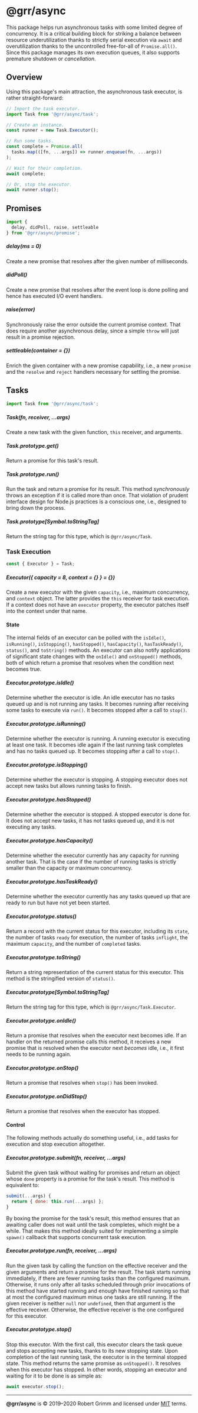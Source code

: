 # @grr/async

This package helps run asynchronous tasks with some limited degree of
concurrency. It is a critical building block for striking a balance between
resource underutilization thanks to strictly serial execution via `await` and
overutilization thanks to the uncontrolled free-for-all of `Promise.all()`.
Since this package manages its own execution queues, it also supports premature
shutdown or _cancellation_.


## Overview

Using this package's main attraction, the asynchronous task executor, is rather
straight-forward:

```js
// Import the task executor.
import Task from '@grr/async/task';

// Create an instance.
const runner = new Task.Executor();

// Run some tasks.
const complete = Promise.all(
  tasks.map(([fn, ...args]) => runner.enqueue(fn, ...args))
);

// Wait for their completion.
await complete;

// Or, stop the executor.
await runner.stop();
```

## Promises

```js
import {
  delay, didPoll, raise, settleable
} from '@grr/async/promise';
```

##### delay(ms = 0)

Create a new promise that resolves after the given number of milliseconds.

##### didPoll()

Create a new promise that resolves after the event loop is done polling and
hence has executed  I/O event handlers.

##### raise(error)

Synchronously raise the error outside the current promise context. That does
require another asynchronous delay, since a simple `throw` will just result in a
promise rejection.

##### settleable(container = {})

Enrich the given container with a new promise capability, i.e., a new `promise`
and the `resolve` and `reject` handlers necessary for settling the promise.


## Tasks

```js
import Task from '@grr/async/task';
````

##### Task(fn, receiver, ...args)

Create a new task with the given function, `this` receiver, and arguments.

##### Task.prototype.get()

Return a promise for this task's result.

##### Task.prototype.run()

Run the task and return a promise for its result. This method _synchronously_
throws an exception if it is called more than once. That violation of prudent
interface design for Node.js practices is a conscious one, i.e., designed to
bring down the process.

##### Task.prototype[Symbol.toStringTag]

Return the string tag for this type, which is `@grr/async/Task`.

### Task Execution

```js
const { Executor } = Task;
```

##### Executor({ capacity = 8, context = {} } = {})

Create a new executor with the given `capacity`, i.e., maximum concurrency, and
`context` object. The latter provides the `this` receiver for task execution. If
a context does not have an `executor` property, the executor patches itself into
the context under that name.

#### State

The internal fields of an executor can be polled with the `isIdle()`,
`isRunning()`, `isStopping()`, `hasStopped()`, `hasCapacity()`,
`hasTaskReady()`, `status()`, and `toString()` methods. An executor can also
notify applications of significant state changes with the `onIdle()` and
`onStopped()` methods, both of which return a promise that resolves when the
condition next becomes true.

##### Executor.prototype.isIdle()

Determine whether the executor is idle. An idle executor has no tasks queued up
and is not running any tasks. It becomes running after receiving some tasks to
execute via `run()`. It becomes stopped after a call to `stop()`.

##### Executor.prototype.isRunning()

Determine whether the executor is running. A running executor is executing at
least one task. It becomes idle again if the last running task completes and has
no tasks queued up. It becomes stopping after a call to `stop()`.

##### Executor.prototype.isStopping()

Determine whether the executor is stopping. A stopping executor does not accept
new tasks but allows running tasks to finish.

##### Executor.prototype.hasStopped()

Determine whether the executor is stopped. A stopped executor is done for. It
does not accept new tasks, it has not tasks queued up, and it is not executing
any tasks.

##### Executor.prototype.hasCapacity()

Determine whether the executor currently has any capacity for running another
task. That is the case if the number of running tasks is strictly smaller than
the capacity or maximum concurrency.

##### Executor.prototype.hasTaskReady()

Determine whether the executor currently has any tasks queued up that are ready
to run but have not yet been started.

##### Executor.prototype.status()

Return a record with the current status for this executor, including its
`state`, the number of tasks `ready` for execution, the number of tasks
`inflight`, the maximum `capacity`, and the number of `completed` tasks.

##### Executor.prototype.toString()

Return a string representation of the current status for this executor. This
method is the stringified version of `status()`.

##### Executor.prototype[Symbol.toStringTag]

Return the string tag for this type, which is `@grr/async/Task.Executor`.

##### Executor.prototype.onIdle()

Return a promise that resolves when the executor next becomes idle. If an
handler on the returned promise calls this method, it receives a new promise
that is resolved when the executor next _becomes_ idle, i.e., it first needs to
be running again.

##### Executor.prototype.onStop()

Return a promise that resolves when `stop()` has been invoked.

##### Executor.prototype.onDidStop()

Return a promise that resolves when the executor has stopped.


#### Control

The following methods actually do something useful, i.e., add tasks for
execution and stop execution altogether.

##### Executor.prototype.submit(fn, receiver, ...args)

Submit the given task without waiting for promises and return an object whose
`done` property is a promise for the task's result. This method is equivalent
to:

```js
submit(...args) {
  return { done: this.run(...args) };
}
```

By boxing the promise for the task's result, this method ensures that an
awaiting caller does not wait until the task completes, which might be a while.
That makes this method ideally suited for implementing a simple `spawn()`
callback that supports concurrent task execution.

##### Executor.prototype.run(fn, receiver, ...args)

Run the given task by calling the function on the effective receiver and the
given arguments and return a promise for the result. The task starts running
immediately, if there are fewer running tasks than the configured maximum.
Otherwise, it runs only after all tasks scheduled through prior invocations of
this method have started running and enough have finished running so that at
most the configured maximum minus one tasks are still running. If the given
receiver is neither `null` nor `undefined`, then that argument is the effective
receiver. Otherwise, the effective receiver is the one configured for this
executor.

##### Executor.prototype.stop()

Stop this executor. With the first call, this executor clears the task queue and
stops accepting new tasks, thanks to its new stopping state. Upon completion of
the last running task, the executor is in the terminal stopped state. This
method returns the same promise as `onStopped()`. It resolves when this executor
has stopped. In other words, stopping an executor and waiting for it to be done
is as simple as:

```js
await executor.stop();
```

---

__@grr/async__ is © 2019–2020 Robert Grimm and licensed under [MIT](LICENSE)
terms.
